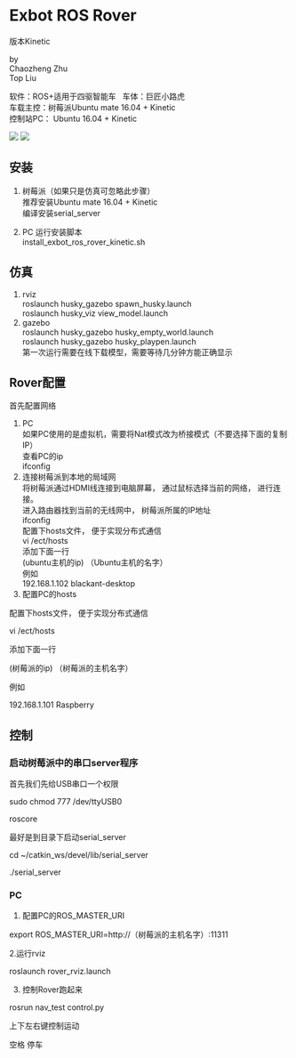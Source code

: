 # Exbot ROS Rover  
版本Kinetic

by  
Chaozheng Zhu  
Top Liu  

软件：ROS+适用于四驱智能车  
车体：巨匠小路虎  
车载主控：树莓派Ubuntu mate 16.04 + Kinetic  
控制站PC： Ubuntu 16.04 + Kinetic  

![](http://library.isr.ist.utl.pt/docs/roswiki/attachments/Robots(2f)Husky/husky-a200-unmanned-ground-vehicle-render.jpg)
![](http://robohub.org/wp-content/uploads/2014/03/Screenshot-from-2014-03-14-07_34_30-1024x532.png)

## 安装
1. 树莓派（如果只是仿真可忽略此步骤）  
推荐安装Ubuntu mate 16.04 + Kinetic  
编译安装serial_server 

2. PC
运行安装脚本  
install_exbot_ros_rover_kinetic.sh  

## 仿真
1. rviz  
roslaunch husky_gazebo spawn_husky.launch  
roslaunch husky_viz view_model.launch  
2. gazebo  
roslaunch husky_gazebo husky_empty_world.launch  
roslaunch husky_gazebo husky_playpen.launch  
第一次运行需要在线下载模型，需要等待几分钟方能正确显示  

## Rover配置 
首先配置网络  
1. PC  
如果PC使用的是虚拟机，需要将Nat模式改为桥接模式（不要选择下面的复制IP）  
查看PC的ip  
ifconfig     
2. 连接树莓派到本地的局域网  
将树莓派通过HDMI线连接到电脑屏幕， 通过鼠标选择当前的网络， 进行连接。  
进入路由器找到当前的无线网中， 树莓派所属的IP地址  
ifconfig   
配置下hosts文件， 便于实现分布式通信  
vi /ect/hosts  
添加下面一行  
(ubuntu主机的ip) （Ubuntu主机的名字）   
例如  
192.168.1.102 blackant-desktop  
3. 配置PC的hosts  

配置下hosts文件， 便于实现分布式通信

vi /ect/hosts  

添加下面一行 

(树莓派的ip) （树莓派的主机名字） 

例如

192.168.1.101 Raspberry


## 控制
### 启动树莓派中的串口server程序
首先我们先给USB串口一个权限  

sudo chmod 777 /dev/ttyUSB0 

roscore  

最好是到目录下启动serial_server  

cd ~/catkin_ws/devel/lib/serial_server

./serial_server  

### PC
1. 配置PC的ROS_MASTER_URI

export ROS_MASTER_URI=http://（树莓派的主机名字）:11311

2.运行rviz  

roslaunch rover_rviz.launch 

3. 控制Rover跑起来 

rosrun nav_test control.py  

上下左右键控制运动

空格 停车
